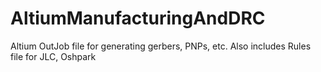 # AltiumManufacturingAndDRC
Altium OutJob file for generating gerbers, PNPs, etc. Also includes Rules file for JLC, Oshpark
